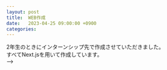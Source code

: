 ```yaml
---
layout: post
title:  WEB作成
date:   2023-04-25 09:00:00 +0900
categories:
---
```

2年生のときにインターンシップ先で作成させていただきました。<br/>
すべてNext.jsを用いて作成しています。<br/> -->